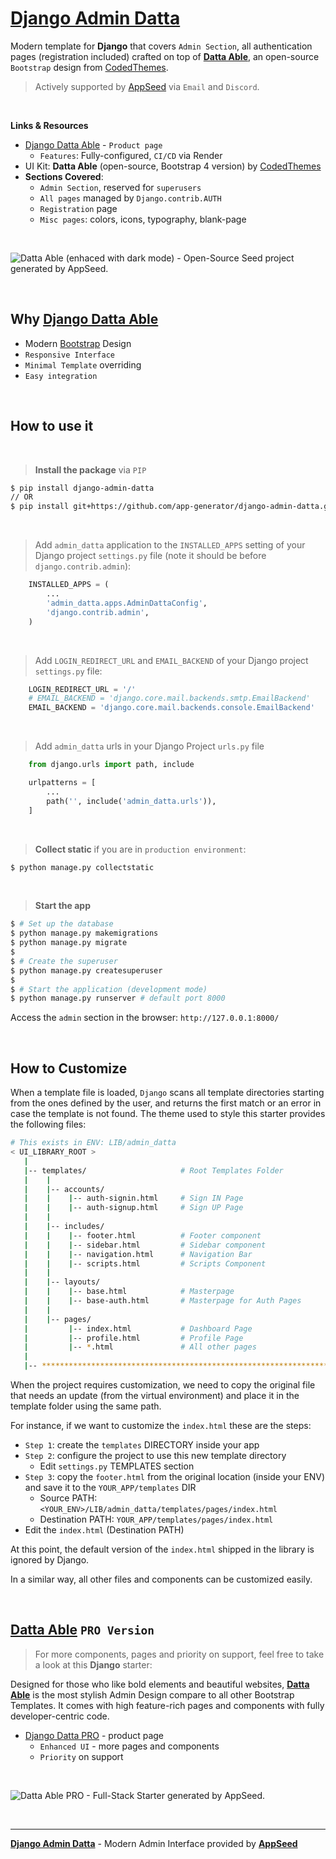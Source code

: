 # [Django Admin Datta](https://appseed.us/product/datta-able/django/)

Modern template for **Django** that covers `Admin Section`, all authentication pages (registration included) crafted on top of **[Datta Able](https://appseed.us/product/datta-able/django/)**, 
an open-source `Bootstrap` design from [CodedThemes](https://bit.ly/37fF9RT).

> Actively supported by [AppSeed](https://appseed.us/) via `Email` and `Discord`.

<br />

**Links & Resources**

- [Django Datta Able](https://appseed.us/product/datta-able/django/) - `Product page`
  - `Features`: Fully-configured, `CI/CD` via Render
- UI Kit: **Datta Able** (open-source, Bootstrap 4 version) by [CodedThemes](https://bit.ly/37fF9RT)
- **Sections Covered**: 
  - `Admin Section`, reserved for `superusers`
  - `All pages` managed by `Django.contrib.AUTH`
  - `Registration` page
  - `Misc pages`: colors, icons, typography, blank-page 
  
<br />

![Datta Able (enhaced with dark mode) - Open-Source Seed project generated by AppSeed.](https://user-images.githubusercontent.com/51070104/176118649-7233ffbc-6118-4f56-8cda-baa81d256877.png)

<br />

## Why [Django Datta Able](https://appseed.us/product/datta-able/django/)

- Modern [Bootstrap](https://www.admin-dashboards.com/bootstrap-5-templates/) Design
- `Responsive Interface`
- `Minimal Template` overriding
- `Easy integration`

<br />

## How to use it

<br />

> **Install the package** via `PIP` 

```bash
$ pip install django-admin-datta
// OR
$ pip install git+https://github.com/app-generator/django-admin-datta.git
```

<br />

> Add `admin_datta` application to the `INSTALLED_APPS` setting of your Django project `settings.py` file (note it should be before `django.contrib.admin`):

```python
    INSTALLED_APPS = (
        ...
        'admin_datta.apps.AdminDattaConfig',
        'django.contrib.admin',
    )
```

<br />

> Add `LOGIN_REDIRECT_URL` and `EMAIL_BACKEND` of your Django project `settings.py` file:

```python
    LOGIN_REDIRECT_URL = '/'
    # EMAIL_BACKEND = 'django.core.mail.backends.smtp.EmailBackend'
    EMAIL_BACKEND = 'django.core.mail.backends.console.EmailBackend'
```

<br />

> Add `admin_datta` urls in your Django Project `urls.py` file

```python
    from django.urls import path, include

    urlpatterns = [
        ...
        path('', include('admin_datta.urls')),
    ]
```

<br />

> **Collect static** if you are in `production environment`:

```bash
$ python manage.py collectstatic
```

<br />

> **Start the app**

```bash
$ # Set up the database
$ python manage.py makemigrations
$ python manage.py migrate
$
$ # Create the superuser
$ python manage.py createsuperuser
$
$ # Start the application (development mode)
$ python manage.py runserver # default port 8000
```

Access the `admin` section in the browser: `http://127.0.0.1:8000/`

<br />

## How to Customize 

When a template file is loaded, `Django` scans all template directories starting from the ones defined by the user, and returns the first match or an error in case the template is not found. 
The theme used to style this starter provides the following files: 

```bash
# This exists in ENV: LIB/admin_datta
< UI_LIBRARY_ROOT >                      
   |
   |-- templates/                     # Root Templates Folder 
   |    |          
   |    |-- accounts/       
   |    |    |-- auth-signin.html     # Sign IN Page
   |    |    |-- auth-signup.html     # Sign UP Page
   |    |
   |    |-- includes/       
   |    |    |-- footer.html          # Footer component
   |    |    |-- sidebar.html         # Sidebar component
   |    |    |-- navigation.html      # Navigation Bar
   |    |    |-- scripts.html         # Scripts Component
   |    |
   |    |-- layouts/       
   |    |    |-- base.html            # Masterpage
   |    |    |-- base-auth.html       # Masterpage for Auth Pages
   |    |
   |    |-- pages/       
   |         |-- index.html           # Dashboard Page
   |         |-- profile.html         # Profile Page
   |         |-- *.html               # All other pages
   |    
   |-- ************************************************************************
```

When the project requires customization, we need to copy the original file that needs an update (from the virtual environment) and place it in the template folder using the same path. 

For instance, if we want to customize the `index.html` these are the steps:

- `Step 1`: create the `templates` DIRECTORY inside your app 
- `Step 2`: configure the project to use this new template directory
  - Edit `settings.py` TEMPLATES section 
- `Step 3`: copy the `footer.html` from the original location (inside your ENV) and save it to the `YOUR_APP/templates` DIR
  - Source PATH: `<YOUR_ENV>/LIB/admin_datta/templates/pages/index.html`
  - Destination PATH: `YOUR_APP/templates/pages/index.html`
- Edit the `index.html` (Destination PATH)     

At this point, the default version of the `index.html` shipped in the library is ignored by Django.

In a similar way, all other files and components can be customized easily.

<br />

## [Datta Able](https://appseed.us/product/datta-able-pro/django/) `PRO Version`

> For more components, pages and priority on support, feel free to take a look at this **Django** starter:

Designed for those who like bold elements and beautiful websites, **[Datta Able](https://appseed.us/product/datta-able-pro/django/)** is the most stylish Admin Design compare to all other Bootstrap Templates. 
It comes with high feature-rich pages and components with fully developer-centric code. 

- [Django Datta PRO](https://appseed.us/product/datta-able-pro/django/) - product page
  - `Enhanced UI` - more pages and components
  - `Priority` on support

<br >

![Datta Able PRO - Full-Stack Starter generated by AppSeed.](https://user-images.githubusercontent.com/51070104/170474361-a58da82b-fff9-4a59-81a8-7ab99f478f48.png)

<br />

---
**[Django Admin Datta](https://appseed.us/product/datta-able/django/)** - Modern Admin Interface provided by **[AppSeed](https://appseed.us/)**

